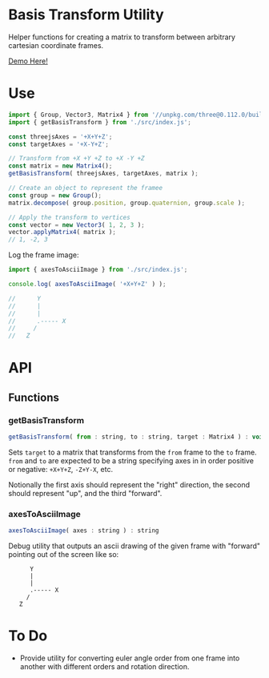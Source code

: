 # Basis Transform Utility

Helper functions for creating a matrix to transform between arbitrary cartesian coordinate frames.

[Demo Here!](https://gkjohnson.github.io/threejs-sandbox/basis-transform/)

# Use

```js
import { Group, Vector3, Matrix4 } from '//unpkg.com/three@0.112.0/build/three.module.js';
import { getBasisTransform } from './src/index.js';

const threejsAxes = '+X+Y+Z';
const targetAxes = '+X-Y+Z';

// Transform from +X +Y +Z to +X -Y +Z
const matrix = new Matrix4();
getBasisTransform( threejsAxes, targetAxes, matrix );

// Create an object to represent the framee
const group = new Group();
matrix.decompose( group.position, group.quaternion, group.scale );

// Apply the transform to vertices
const vector = new Vector3( 1, 2, 3 );
vector.applyMatrix4( matrix );
// 1, -2, 3
```

Log the frame image:

```js
import { axesToAsciiImage } from './src/index.js';

console.log( axesToAsciiImage( '+X+Y+Z' ) );

//      Y
//      |
//      |
//      .----- X
//     /
//   Z
```

# API

## Functions

### getBasisTransform

```js
getBasisTransform( from : string, to : string, target : Matrix4 ) : void
```

Sets `target` to a matrix that transforms from the `from` frame to the `to` frame. `from` and `to` are expected to be a string specifying axes in in order positive or negative: `+X+Y+Z`, `-Z+Y-X`, etc.

Notionally the first axis should represent the "right" direction, the second should represent "up", and the third "forward".

### axesToAsciiImage

```js
axesToAsciiImage( axes : string ) : string
```

Debug utility that outputs an ascii drawing of the given frame with "forward" pointing out of the screen like so:

```
      Y
      |
      |
      .----- X
     /
   Z
```

# To Do

- Provide utility for converting euler angle order from one frame into another with different orders and rotation direction.
